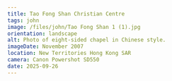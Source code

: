 ```yaml
---
title: Tao Fong Shan Christian Centre
tags: john
image: /files/john/Tao Fong Shan 1 (1).jpg
orientation: landscape
alt: Photo of eight-sided chapel in Chinese style.
imageDate: November 2007
location: New Territories Hong Kong SAR
camera: Canon Powershot SD550
date: 2025-09-26
---
```

